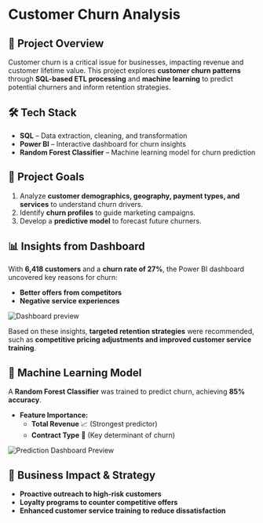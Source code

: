 # Customer Churn Analysis

## 📌 Project Overview
Customer churn is a critical issue for businesses, impacting revenue and customer lifetime value. This project explores **customer churn patterns** through **SQL-based ETL processing** and **machine learning** to predict potential churners and inform retention strategies.

## 🛠️ Tech Stack
- **SQL** – Data extraction, cleaning, and transformation  
- **Power BI** – Interactive dashboard for churn insights  
- **Random Forest Classifier** – Machine learning model for churn prediction  

## 🎯 Project Goals
1. Analyze **customer demographics, geography, payment types, and services** to understand churn drivers.  
2. Identify **churn profiles** to guide marketing campaigns.  
3. Develop a **predictive model** to forecast future churners.  

## 📊 Insights from Dashboard  
With **6,418 customers** and a **churn rate of 27%**, the Power BI dashboard uncovered key reasons for churn:  
- **Better offers from competitors**  
- **Negative service experiences**  

![Dashboard preview ](https://github.com/user-attachments/assets/2b247a55-c54a-4dfe-8dd3-3bd8d165f806)

Based on these insights, **targeted retention strategies** were recommended, such as **competitive pricing adjustments and improved customer service training**.  

## 🤖 Machine Learning Model  
A **Random Forest Classifier** was trained to predict churn, achieving **85% accuracy**.  
- **Feature Importance:**  
  - **Total Revenue** 📈 (Strongest predictor)  
  - **Contract Type** 📝 (Key determinant of churn)

![Prediction Dashboard Preview](https://github.com/user-attachments/assets/f2b27a9f-9f31-43b3-9421-f66bc44df7c2)

## 🚀 Business Impact & Strategy  
- **Proactive outreach to high-risk customers**  
- **Loyalty programs to counter competitive offers**  
- **Enhanced customer service training to reduce dissatisfaction**  



